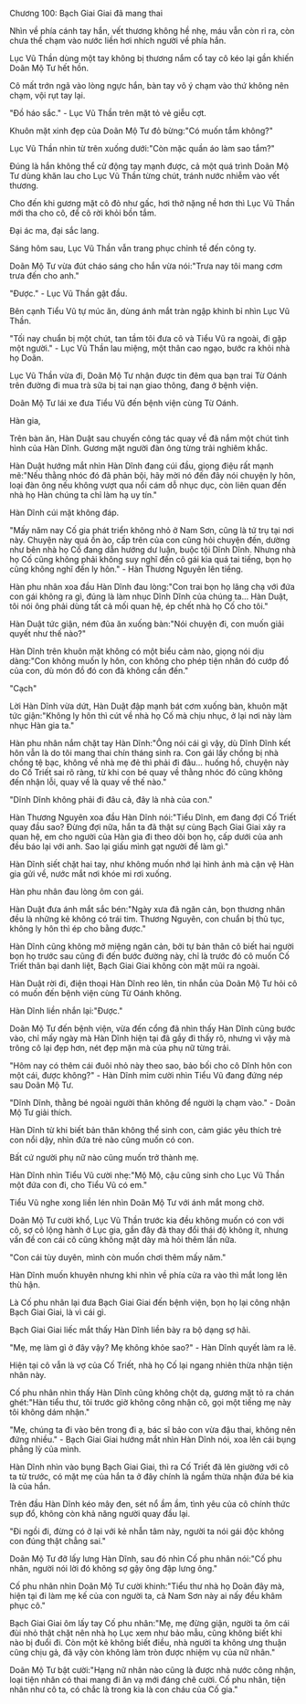 




Chương 100: Bạch Giai Giai đã mang thai


Nhìn về phía cánh tay hắn, vết thương không hề nhẹ, máu vẫn còn rỉ ra, còn chưa thể chạm vào nước liền hơi nhích người về phía hắn.

Lục Vũ Thần dùng một tay không bị thương nắm cổ tay cô kéo lại gần khiến Doãn Mộ Tư hết hồn.

Cô mất trớn ngã vào lòng ngực hắn, bàn tay vô ý chạm vào thứ không nên chạm, vội rụt tay lại.

"Đồ háo sắc." - Lục Vũ Thần trên mặt tỏ vẻ giễu cợt.

Khuôn mặt xinh đẹp của Doãn Mộ Tư đỏ bừng:"Có muốn tắm không?"

Lục Vũ Thần nhìn từ trên xuống dưới:"Còn mặc quần áo làm sao tắm?"

Đúng là hắn không thể cử động tay mạnh được, cả một quá trình Doãn Mộ Tư dùng khăn lau cho Lục Vũ Thần từng chút, tránh nước nhiễm vào vết thương.

Cho đến khi gương mặt cô đỏ như gấc, hơi thở nặng nề hơn thì Lục Vũ Thần mới tha cho cô, để cô rời khỏi bồn tắm.

Đại ác ma, đại sắc lang.

Sáng hôm sau, Lục Vũ Thần vẫn trang phục chỉnh tề đến công ty.

Doãn Mộ Tư vừa đút cháo sáng cho hắn vừa nói:"Trưa nay tôi mang cơm trưa đến cho anh."

"Được." - Lục Vũ Thần gật đầu.



Bên cạnh Tiểu Vũ tự múc ăn, dùng ánh mắt tràn ngập khinh bỉ nhìn Lục Vũ Thần.

"Tối nay chuẩn bị một chút, tan tầm tôi đưa cô và Tiểu Vũ ra ngoài, đi gặp một người." - Lục Vũ Thần lau miệng, một thân cao ngạo, bước ra khỏi nhà họ Doãn.

Lục Vũ Thần vừa đi, Doãn Mộ Tư nhận được tin đêm qua bạn trai Từ Oánh trên đường đi mua trà sữa bị tai nạn giao thông, đang ở bệnh viện.

Doãn Mộ Tư lái xe đưa Tiểu Vũ đến bệnh viện cùng Từ Oánh.

Hàn gia,

Trên bàn ăn, Hàn Duật sau chuyến công tác quay về đã nắm một chút tình hình của Hàn Dĩnh. Gương mặt người đàn ông từng trải nghiêm khắc.

Hàn Duật hướng mắt nhìn Hàn Dĩnh đang cúi đầu, giọng điệu rất mạnh mẽ:"Nếu thằng nhóc đó đã phản bội, hãy mời nó đến đây nói chuyện ly hôn, loại đàn ông nếu không vượt qua nổi cám dỗ nhục dục, còn liên quan đến nhà họ Hàn chúng ta chỉ làm hạ uy tín."

Hàn Dĩnh cúi mặt không đáp.

"Mấy năm nay Cố gia phát triển không nhỏ ở Nam Sơn, cũng là tứ trụ tại nơi này. Chuyện này quá ồn ào, cấp trên của con cũng hỏi chuyện đến, dường như bên nhà họ Cố đang dẫn hướng dư luận, buộc tội Dĩnh Dĩnh. Nhưng nhà họ Cố cũng không phải không suy nghĩ đến cô gái kia quá tai tiếng, bọn họ cũng không nghĩ đến ly hôn." - Hàn Thương Nguyên lên tiếng.

Hàn phu nhân xoa đầu Hàn Dĩnh đau lòng:"Con trai bọn họ lăng chạ với đứa con gái không ra gì, đúng là làm nhục Dĩnh Dĩnh của chúng ta… Hàn Duật, tôi nói ông phải dùng tất cả mối quan hệ, ép chết nhà họ Cố cho tôi."

Hàn Duật tức giận, ném đũa ăn xuống bàn:"Nói chuyện đi, con muốn giải quyết như thế nào?"

Hàn Dĩnh trên khuôn mặt không có một biểu cảm nào, giọng nói dịu dàng:"Con không muốn ly hôn, con không cho phép tiện nhân đó cướp đồ của con, dù món đồ đó con đã không cần đến."

"Cạch"

Lời Hàn Dĩnh vừa dứt, Hàn Duật đập mạnh bát cơm xuống bàn, khuôn mặt tức giận:"Không ly hôn thì cút về nhà họ Cố mà chịu nhục, ở lại nơi này làm nhục Hàn gia ta."

Hàn phu nhân nắm chặt tay Hàn Dĩnh:"Ông nói cái gì vậy, dù Dĩnh Dĩnh kết hôn vẫn là do tôi mang thai chín tháng sinh ra. Con gái lấy chồng bị nhà chồng tệ bạc, không về nhà mẹ đẻ thì phải đi đâu… huống hồ, chuyện này do Cố Triết sai rõ ràng, từ khi con bé quay về thằng nhóc đó cũng không đến nhận lỗi, quay về là quay về thế nào."

"Dĩnh Dĩnh không phải đi đâu cả, đây là nhà của con."

Hàn Thương Nguyên xoa đầu Hàn Dĩnh nói:"Tiểu Dĩnh, em đang đợi Cố Triết quay đầu sao? Đừng đợi nữa, hắn ta đã thật sự cùng Bạch Giai Giai xảy ra quan hệ, em cho người của Hàn gia đi theo dõi bọn họ, cấp dưới của anh đều báo lại với anh. Sao lại giấu mình gạt người để làm gì."



Hàn Dĩnh siết chặt hai tay, như không muốn nhớ lại hình ảnh mà cận vệ Hàn gia gửi về, nước mắt nơi khóe mi rơi xuống.

Hàn phu nhân đau lòng ôm con gái.

Hàn Duật đưa ánh mắt sắc bén:"Ngày xưa đã ngăn cản, bọn thương nhân đều là những kẻ không có trái tim. Thương Nguyên, con chuẩn bị thủ tục, không ly hôn thì ép cho bằng được."

Hàn Dĩnh cũng không mở miệng ngăn cản, bởi tự bản thân cô biết hai người bọn họ trước sau cũng đi đến bước đường này, chỉ là trước đó cô muốn Cố Triết thân bại danh liệt, Bạch Giai Giai không còn mặt mũi ra ngoài.

Hàn Duật rời đi, điện thoại Hàn Dĩnh reo lên, tin nhắn của Doãn Mộ Tư hỏi cô có muốn đến bệnh viện cùng Từ Oánh không.

Hàn Dĩnh liền nhắn lại:"Được."

Doãn Mộ Tư đến bệnh viện, vừa đến cổng đã nhìn thấy Hàn Dĩnh cũng bước vào, chỉ mấy ngày mà Hàn Dĩnh hiện tại đã gầy đi thấy rõ, nhưng vì vậy mà trông cô lại đẹp hơn, nét đẹp mặn mà của phụ nữ từng trải.

"Hôm nay có thêm cái đuôi nhỏ này theo sao, bảo bối cho cô Dĩnh hôn con một cái, được không?" - Hàn Dĩnh mỉm cười nhìn Tiểu Vũ đang đứng nép sau Doãn Mộ Tư.

"Dĩnh Dĩnh, thằng bé ngoài người thân không để người lạ chạm vào." - Doãn Mộ Tư giải thích.

Hàn Dĩnh từ khi biết bản thân không thể sinh con, cảm giác yêu thích trẻ con nổi dậy, nhìn đứa trẻ nào cũng muốn có con.

Bất cứ người phụ nữ nào cũng muốn trở thành mẹ.

Hàn Dĩnh nhìn Tiểu Vũ cười nhẹ:"Mộ Mộ, cậu cũng sinh cho Lục Vũ Thần một đứa con đi, cho Tiểu Vũ có em."

Tiểu Vũ nghe xong liền lén nhìn Doãn Mộ Tư với ánh mắt mong chờ.

Doãn Mộ Tư cười khổ, Lục Vũ Thần trước kia đều không muốn có con với cô, sợ cô lộng hành ở Lục gia, gần đây đã thay đổi thái độ không ít, nhưng vấn đề con cái cô cũng không mặt dày mà hỏi thêm lần nữa.

"Con cái tùy duyên, mình còn muốn chơi thêm mấy năm."

Hàn Dĩnh muốn khuyên nhưng khi nhìn về phía cửa ra vào thì mắt long lên thù hận.

Là Cố phu nhân lại đưa Bạch Giai Giai đến bệnh viện, bọn họ lại công nhận Bạch Giai Giai, là vì cái gì.



Bạch Giai Giai liếc mắt thấy Hàn Dĩnh liền bày ra bộ dạng sợ hãi.

"Mẹ, mẹ làm gì ở đây vậy? Mẹ không khỏe sao?" - Hàn Dĩnh quyết làm ra lẽ.

Hiện tại cô vẫn là vợ của Cố Triết, nhà họ Cố lại ngang nhiên thừa nhận tiện nhân này.

Cố phu nhân nhìn thấy Hàn Dĩnh cũng không chột dạ, gương mặt tỏ ra chán ghét:"Hàn tiểu thư, tôi trước giờ không công nhận cô, gọi một tiếng mẹ này tôi không dám nhận."

"Mẹ, chúng ta đi vào bên trong đi ạ, bác sĩ bảo con vừa đậu thai, không nên đứng nhiều." - Bạch Giai Giai hướng mắt nhìn Hàn Dĩnh nói, xoa lên cái bụng phẳng lỳ của mình.

Hàn Dĩnh nhìn vào bụng Bạch Giai Giai, thì ra Cố Triết đã lên giường với cô ta từ trước, có mặt mẹ của hắn ta ở đây chính là ngầm thừa nhận đứa bé kia là của hắn.

Trên đầu Hàn Dĩnh kéo mây đen, sét nổ ầm ầm, tình yêu của cô chính thức sụp đổ, không còn khả năng người quay đầu lại.

"Đi ngồi đi, đừng có ở lại với kẻ nhẫn tâm này, người ta nói gái độc không con đúng thật chẳng sai."

Doãn Mộ Tư đỡ lấy lưng Hàn Dĩnh, sau đó nhìn Cố phu nhân nói:"Cố phu nhân, người nói lời đó không sợ gậy ông đập lưng ông."

Cố phu nhân nhìn Doãn Mộ Tư cười khinh:"Tiểu thư nhà họ Doãn đây mà, hiện tại đi làm mẹ kế của con người ta, cả Nam Sơn này ai nấy đều khâm phục cô."

Bạch Giai Giai ôm lấy tay Cố phu nhân:"Mẹ, mẹ đừng giận, người ta ôm cái đùi nhỏ thật chặt nên nhà họ Lục xem như bảo mẫu, cũng không biết khi nào bị đuổi đi. Còn một kẻ không biết điều, nhà người ta không ưng thuận cũng chịu gả, đã vậy còn không làm tròn được nhiệm vụ của nữ nhân."

Doãn Mộ Tư bật cười:"Hạng nữ nhân nào cũng là được nhà nước công nhận, loại tiện nhân có thai mang đi ăn vạ mới đáng chê cười. Cố phu nhân, tiện nhân như cô ta, có chắc là trong kia là con cháu của Cố gia."




